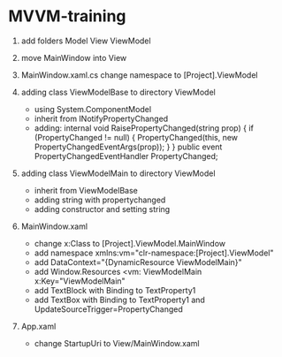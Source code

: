 # MVVM-training

1. add folders
	Model
	View
	ViewModel

2. move MainWindow into View

3. MainWindow.xaml.cs
	change namespace to [Project].ViewModel

4. adding class ViewModelBase to directory ViewModel
	- using System.ComponentModel
	- inherit from INotifyPropertyChanged
	- adding:
	internal void RaisePropertyChanged(string prop)
	{
            if (PropertyChanged != null) { PropertyChanged(this, new PropertyChangedEventArgs(prop)); }
    }
    public event PropertyChangedEventHandler PropertyChanged;

5. adding class ViewModelMain to directory ViewModel
	- inherit from ViewModelBase
	- adding string with propertychanged
	- adding constructor and setting string


6. MainWindow.xaml
	- change x:Class to [Project].ViewModel.MainWindow
	- add namespace xmlns:vm="clr-namespace:[Project].ViewModel"
	- add DataContext="{DynamicResource ViewModelMain}"
	- add Window.Resources <vm: ViewModelMain x:Key="ViewModelMain"
	- add TextBlock with Binding to TextProperty1
	- add TextBox with Binding to TextProperty1 and UpdateSourceTrigger=PropertyChanged

7. App.xaml
	- change StartupUri to View/MainWindow.xaml
